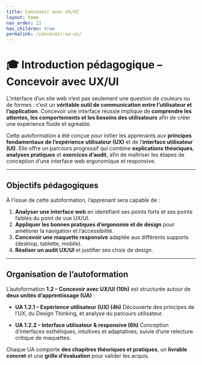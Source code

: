 ```yaml
---
title: Concevoir avec UX/UI
layout: home
nav_order: 12
has_children: true
permalink: /concevoir-ux-ui/
---
```


# 🎓 Introduction pédagogique – Concevoir avec UX/UI

L’interface d’un site web n’est pas seulement une question de couleurs ou de formes : c’est un **véritable outil de communication entre l’utilisateur et l’application**. Concevoir une interface réussie implique de **comprendre les attentes, les comportements et les besoins des utilisateurs** afin de créer une expérience fluide et agréable.

Cette autoformation a été conçue pour initier les apprenants aux **principes fondamentaux de l’expérience utilisateur (UX)** et de l’**interface utilisateur (UI)**. Elle offre un parcours progressif qui combine **explications théoriques**, **analyses pratiques** et **exercices d’audit**, afin de maîtriser les étapes de conception d’une interface web ergonomique et responsive.

---

## **Objectifs pédagogiques**

À l’issue de cette autoformation, l’apprenant sera capable de :

1. **Analyser une interface web** en identifiant ses points forts et ses points faibles du point de vue UX/UI.
2. **Appliquer les bonnes pratiques d’ergonomie et de design** pour améliorer la navigation et l’accessibilité.
3. **Concevoir une maquette responsive** adaptée aux différents supports (desktop, tablette, mobile).
4. **Réaliser un audit UX/UI** et justifier ses choix de design.

---

## **Organisation de l’autoformation**

L’autoformation **1.2 – Concevoir avec UX/UI (10h)** est structurée autour de **deux unités d’apprentissage (UA)** :

* **UA 1.2.1 – Expérience utilisateur (UX) (4h)**
  Découverte des principes de l’UX, du Design Thinking, et analyse du parcours utilisateur.

* **UA 1.2.2 – Interface utilisateur & responsive (6h)**
  Conception d’interfaces esthétiques, intuitives et adaptatives, suivie d’une relecture critique de maquettes.

Chaque UA comporte **des chapitres théoriques et pratiques**, un **livrable concret** et une **grille d’évaluation** pour valider les acquis.

